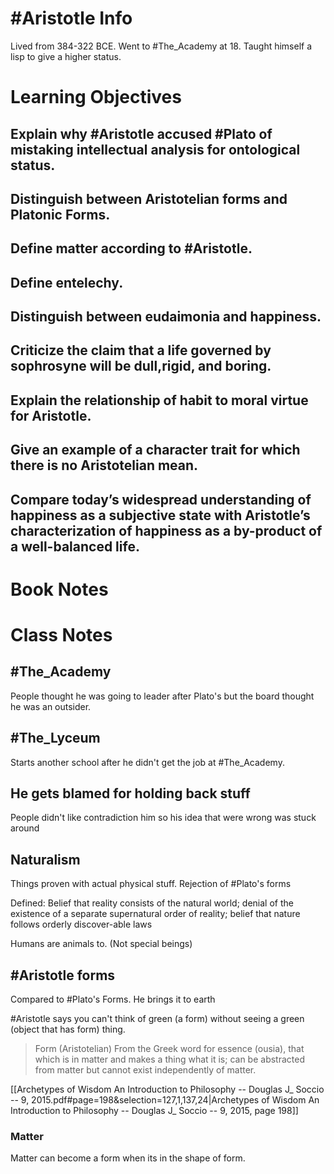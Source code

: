 # #Aristotle  Info
Lived from 384-322 BCE. Went to #The_Academy at 18. Taught himself a lisp to give a higher status.

# Learning Objectives
## Explain why #Aristotle accused #Plato of mistaking intellectual analysis for ontological status.
## Distinguish between Aristotelian forms and Platonic Forms. 
## Define matter according to #Aristotle. 
## Define entelechy. 
## Distinguish between eudaimonia and happiness. 
## Criticize the claim that a life governed by sophrosyne will be dull,rigid, and boring. 
## Explain the relationship of habit to moral virtue for Aristotle. 
## Give an example of a character trait for which there is no Aristotelian mean. 
## Compare today’s widespread understanding of happiness as a subjective state with Aristotle’s characterization of happiness as a by-product of a well-balanced life.
# Book Notes

# Class Notes

## #The_Academy 
People thought he was going to leader after Plato's but the board thought he was an outsider.
## #The_Lyceum
Starts another school after he didn't get the job at #The_Academy. 

## He gets blamed for holding back stuff
People didn't like contradiction him so his idea that were wrong was stuck around

## Naturalism 

Things proven with actual physical stuff. Rejection of #Plato's forms

Defined: Belief that reality consists of the natural world; denial of the existence of a separate supernatural order of reality; belief that nature follows orderly discover-able laws

Humans are animals to. (Not special beings)

## #Aristotle  forms
Compared to #Plato's Forms. He brings it to earth

#Aristotle says you can't think of green (a form) without seeing a green (object that has form) thing.


> Form (Aristotelian) From the Greek word for essence (ousia), that which is in matter and makes a thing what it is; can be abstracted from matter but cannot exist independently of matter.

[[Archetypes of Wisdom An Introduction to Philosophy -- Douglas J_ Soccio -- 9, 2015.pdf#page=198&selection=127,1,137,24|Archetypes of Wisdom An Introduction to Philosophy -- Douglas J_ Soccio -- 9, 2015, page 198]]

### Matter
Matter can become a form when its in the shape of form.